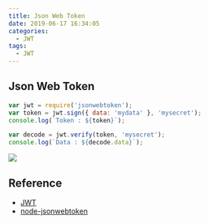 ```yaml
---
title: Json Web Token
date: 2019-06-17 16:34:05
categories:
  - JWT
tags:
  - JWT
---
```


## Json Web Token

```javascript
var jwt = require('jsonwebtoken');
var token = jwt.sign({ data: 'mydata' }, 'mysecret');
console.log(`Token : ${token}`);

var decode = jwt.verify(token, 'mysecret');
console.log(`Data : ${decode.data}`);
```

![](./2019-06-17-16-40-23.png)

## Reference

- [JWT](https://jwt.io/)
- [node-jsonwebtoken](https://github.com/auth0/node-jsonwebtoken)
